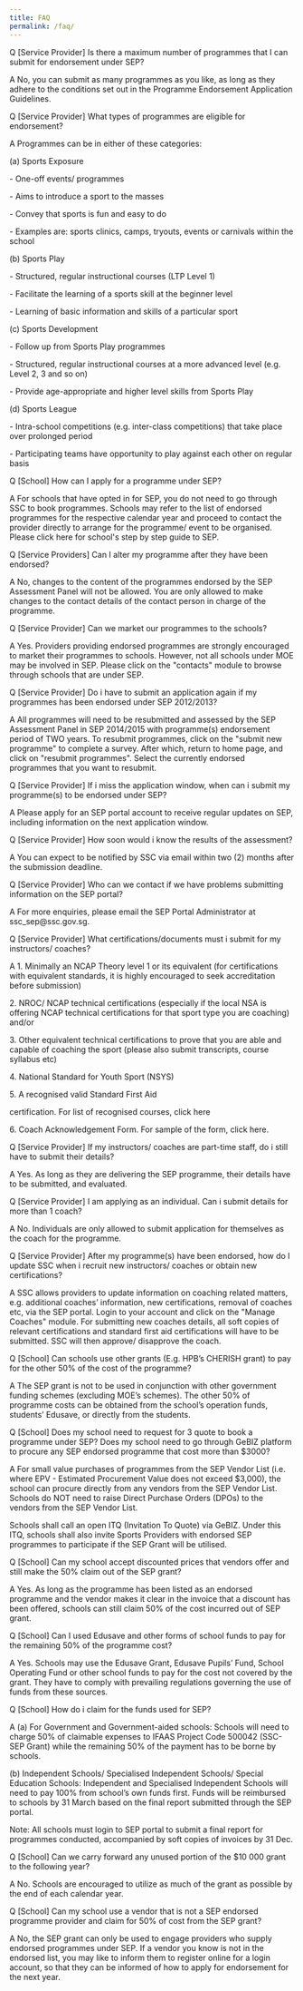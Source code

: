 ```yaml
---
title: FAQ
permalink: /faq/
---
```

<p>Q [Service Provider] Is there a maximum number of programmes that I can submit for endorsement under SEP?</p>
<p>A No, you can submit as many programmes as you like, as long as they adhere to the conditions set out in the Programme Endorsement Application Guidelines.</p>

<p>Q [Service Provider] What types of programmes are eligible for endorsement?</p>
A Programmes can be in either of these categories: 
<p>(a) Sports Exposure </p>
<p>- One-off events/ programmes </p>
<p>- Aims to introduce a sport to the masses </p>
<p>- Convey that sports is fun and easy to do </p>
<p>- Examples are: sports clinics, camps, tryouts, events or carnivals within the school </p>
<p>(b) Sports Play </p>
<p>- Structured, regular instructional courses (LTP Level 1) </p>
<p>- Facilitate the learning of a sports skill at the beginner level </p>
<p>- Learning of basic information and skills of a particular sport </p>
<p>(c) Sports Development </p>
<p>- Follow up from Sports Play programmes </p>
<p>- Structured, regular instructional courses at a more advanced level (e.g. Level 2, 3 and so on) </p>
<p>- Provide age-appropriate and higher level skills from Sports Play </p>
<p>(d) Sports League 
<p>- Intra-school competitions (e.g. inter-class competitions) that take place over prolonged period 
<p>- Participating teams have opportunity to play against each other on regular basis </p>

<p>Q [School] How can I apply for a programme under SEP?</p>
<p>A For schools that have opted in for SEP, you do not need to go through SSC to book programmes. Schools may refer to the list of endorsed programmes for the respective calendar year and proceed to contact the provider directly to arrange for the programme/ event to be organised. Please click here for school's step by step guide to SEP.</p>

<p>Q [Service Providers] Can I alter my programme after they have been endorsed?</p>
<p>A No, changes to the content of the programmes endorsed by the SEP Assessment Panel will not be allowed. You are only allowed to make changes to the contact details of the contact person in charge of the programme.</p>

<p>Q [Service Provider] Can we market our programmes to the schools?</p>
<p>A Yes. Providers providing endorsed programmes are strongly encouraged to market their programmes to schools. However, not all schools under MOE may be involved in SEP. Please click on the "contacts" module to browse through schools that are under SEP.</p>

<p>Q [Service Provider] Do i have to submit an application again if my programmes has been endorsed under SEP 2012/2013?</p>
<p>A All programmes will need to be resubmitted and assessed by the SEP Assessment Panel in SEP 2014/2015 with programme(s) endorsement period of TWO years. To resubmit programmes, click on the "submit new programme" to complete a survey. After which, return to home page, and click on "resubmit programmes". Select the currently endorsed programmes that you want to resubmit.</p>

<p>Q [Service Provider] If i miss the application window, when can i submit my programme(s) to be endorsed under SEP?</p>
<p>A Please apply for an SEP portal account to receive regular updates on SEP, including information on the next application window.</p>

<p>Q [Service Provider] How soon would i know the results of the assessment?</p>
<p>A You can expect to be notified by SSC via email within two (2) months after the submission deadline.</p>

<p>Q [Service Provider] Who can we contact if we have problems submitting information on the SEP portal?</p>
<p>A For more enquiries, please email the SEP Portal Administrator at ssc_sep@ssc.gov.sg.</p>

<p>Q [Service Provider] What certifications/documents must i submit for my instructors/ coaches?</p>
<p>A 1. Minimally an NCAP Theory level 1 or its equivalent (for certifications with equivalent standards, it is highly encouraged to seek accreditation before submission) </p>
<p>2. NROC/ NCAP technical certifications (especially if the local NSA is offering NCAP technical certifications for that sport type you are coaching) and/or </p>
<p>3. Other equivalent technical certifications to prove that you are able and capable of coaching the sport (please also submit transcripts, course syllabus etc) </p>
<p>4. National Standard for Youth Sport (NSYS) </p>
<p>5. A recognised valid Standard First Aid</p> certification. For list of recognised courses, click here </p>
<p>6. Coach Acknowledgement Form. For sample of the form, click here.</p>

<p>Q [Service Provider] If my instructors/ coaches are part-time staff, do i still have to submit their details?</p>
<p>A Yes. As long as they are delivering the SEP programme, their details have to be submitted, and evaluated.</p>

<p>Q [Service Provider] I am applying as an individual. Can i submit details for more than 1 coach?</p>
<p>A No. Individuals are only allowed to submit application for themselves as the coach for the programme.</p>

<p>Q [Service Provider] After my programme(s) have been endorsed, how do I update SSC when i recruit new instructors/ coaches or obtain new certifications?</p>
<p>A SSC allows providers to update information on coaching related matters, e.g. additional coaches’ information, new certifications, removal of coaches etc, via the SEP portal. Login to your account and click on the "Manage Coaches" module. For submitting new coaches details, all soft copies of relevant certifications and standard first aid certifications will have to be submitted. SSC will then approve/ disapprove the coach.</p>

<p>Q [School] Can schools use other grants (E.g. HPB’s CHERISH grant) to pay for the other 50% of the cost of the programme?</p>
<p>A The SEP grant is not to be used in conjunction with other government funding schemes (excluding MOE’s schemes). The other 50% of programme costs can be obtained from the school’s operation funds, students’ Edusave, or directly from the students.</p>

<p>Q [School] Does my school need to request for 3 quote to book a programme under SEP? Does my school need to go through GeBIZ platform to procure any SEP endorsed programme that cost more than $3000?</p>
<p>A For small value purchases of programmes from the SEP Vendor List (i.e. where EPV - Estimated Procurement Value does not exceed $3,000), the school can procure directly from any vendors from the SEP Vendor List. Schools do NOT need to raise Direct Purchase Orders (DPOs) to the vendors from the SEP Vendor List. </p>

<p>Schools shall call an open ITQ (Invitation To Quote) via GeBIZ. Under this ITQ, schools shall also invite Sports Providers with endorsed SEP programmes to participate if the SEP Grant will be utilised.</p>

<p>Q [School] Can my school accept discounted prices that vendors offer and still make the 50% claim out of the SEP grant?</p>
<p>A Yes. As long as the programme has been listed as an endorsed programme and the vendor makes it clear in the invoice that a discount has been offered, schools can still claim 50% of the cost incurred out of SEP grant.</p>

<p>Q [School] Can I used Edusave and other forms of school funds to pay for the remaining 50% of the programme cost?</p>
<p>A Yes. Schools may use the Edusave Grant, Edusave Pupils’ Fund, School Operating Fund or other school funds to pay for the cost not covered by the grant. They have to comply with prevailing regulations governing the use of funds from these sources.</p>

<p>Q [School] How do i claim for the funds used for SEP?</p>
<p>A (a) For Government and Government-aided schools: 
Schools will need to charge 50% of claimable expenses to IFAAS Project Code 500042 (SSC-SEP Grant) while the remaining 50% of the payment has to be borne by schools. </p>

<p>(b) Independent Schools/ Specialised Independent Schools/ Special Education Schools: 
Independent and Specialised Independent Schools will need to pay 100% from school’s own funds first. Funds will be reimbursed to schools by 31 March based on the final report submitted through the SEP portal. </p>

<p>Note: All schools must login to SEP portal to submit a final report for programmes conducted, accompanied by soft copies of invoices by 31 Dec.</p> 


<p>Q [School] Can we carry forward any unused portion of the $10 000 grant to the following year?</p>
<p>A No. Schools are encouraged to utilize as much of the grant as possible by the end of each calendar year.</p>

<p>Q [School] Can my school use a vendor that is not a SEP endorsed programme provider and claim for 50% of cost from the SEP grant?</p>
<p>A No, the SEP grant can only be used to engage providers who supply endorsed programmes under SEP. If a vendor you know is not in the endorsed list, you may like to inform them to register online for a login account, so that they can be informed of how to apply for endorsement for the next year.</p>